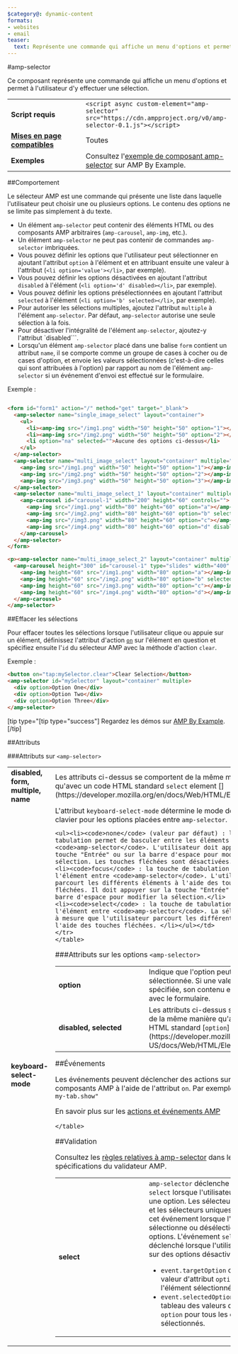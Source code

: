 ```yaml
---
$category@: dynamic-content
formats:
- websites
- email
teaser:
  text: Représente une commande qui affiche un menu d'options et permet à l'utilisateur d'y effectuer une sélection.
---
```


<!--- Reformatted by Reftar! for AMP (go/reftar) on 2019-06-13 -->
<!---
       Copyright 2016 The AMP HTML Authors. Tous droits réservés.

       Autorisation sous licence Apache, version 2.0 (la "Licence") ;
       n'utilisez ce fichier que dans le cadre de la Licence.
       Vous pouvez obtenir une copie de la Licence à l'adresse suivante :

       http://www.apache.org/licenses/LICENSE-2.0

       Sauf dispositions légales applicables ou accord écrit préalable, le logiciel distribué dans le cadre de la Licence est fourni "EN L'ÉTAT", À L'EXCLUSION DE TOUTE GARANTIE OU CONDITION DE QUELQUE NATURE QUE CE SOIT, expresse ou implicite.
       Consultez la Licence correspondant à la langue spécifique qui régit les autorisations et limitations applicables.
  -->

#amp-selector

Ce composant représente une commande qui affiche un menu d'options et permet à l'utilisateur d'y effectuer une sélection.

<table>
  <tr>
    <td class="col-fourty" width="40%"><strong>Script requis</strong></td>
    <td><code>&lt;script async custom-element="amp-selector" src="https://cdn.ampproject.org/v0/amp-selector-0.1.js">&lt;/script></code></td>
  </tr>
  <tr>
    <td class="col-fourty"><strong><a href="https://www.ampproject.org/docs/guides/responsive/control_layout.html">Mises en page compatibles</a></strong></td>
    <td>Toutes</td>
  </tr>
  <tr>
    <td class="col-fourty"><strong>Exemples</strong></td>
    <td>Consultez l'<a href="https://ampbyexample.com/components/amp-selector/">exemple de composant amp-selector</a> sur AMP By Example.</td>
  </tr>
</table>


##Comportement

Le sélecteur AMP est une commande qui présente une liste dans laquelle l'utilisateur peut choisir une ou plusieurs options. Le contenu des options ne se limite pas simplement à du texte.

* Un élément `amp-selector` peut contenir des éléments HTML ou des composants AMP arbitraires (`amp-carousel`, `amp-img`, etc.).
* Un élément `amp-selector` ne peut pas contenir de commandes `amp-selector` imbriquées.
* Vous pouvez définir les options que l'utilisateur peut sélectionner en ajoutant l'attribut `option` à l'élément et en attribuant ensuite une valeur à l'attribut (`<li option='value'></li>`, par exemple).
* Vous pouvez définir les options désactivées en ajoutant l'attribut `disabled` à l'élément (`<li option='d' disabled></li>`, par exemple).
* Vous pouvez définir les options présélectionnées en ajoutant l'attribut `selected` à l'élément (`<li option='b' selected></li>`, par exemple).
* Pour autoriser les sélections multiples, ajoutez l'attribut `multiple` à l'élément `amp-selector`.  Par défaut, `amp-selector` autorise une seule sélection à la fois.
* Pour désactiver l'intégralité de l'élément `amp-selector`, ajoutez-y l'attribut `disabled```.
* Lorsqu'un élément `amp-selector` placé dans une balise `form` contient un attribut `name`, il se comporte comme un groupe de cases à cocher ou de cases d'option, et envoie les valeurs sélectionnées (c'est-à-dire celles qui sont attribuées à l'option) par rapport au nom de l'élément `amp-selector` si un événement d'envoi est effectué sur le formulaire.

Exemple :

```html

<form id="form1" action="/" method="get" target="_blank">
  <amp-selector name="single_image_select" layout="container">
    <ul>
      <li><amp-img src="/img1.png" width="50" height="50" option="1"></amp-img></li>
      <li><amp-img src="/img2.png" width="50" height="50" option="2"></amp-img></li>
      <li option="na" selected="">Aucune des options ci-dessus</li>
    </ul>
  </amp-selector>
  <amp-selector name="multi_image_select" layout="container" multiple="">
    <amp-img src="/img1.png" width="50" height="50" option="1"></amp-img>
    <amp-img src="/img2.png" width="50" height="50" option="2"></amp-img>
    <amp-img src="/img3.png" width="50" height="50" option="3"></amp-img>
  </amp-selector>
  <amp-selector name="multi_image_select_1" layout="container" multiple="">
    <amp-carousel id="carousel-1" width="200" height="60" controls="">
      <amp-img src="/img1.png" width="80" height="60" option="a"></amp-img>
      <amp-img src="/img2.png" width="80" height="60" option="b" selected=""></amp-img>
      <amp-img src="/img3.png" width="80" height="60" option="c"></amp-img>
      <amp-img src="/img4.png" width="80" height="60" option="d" disabled=""></amp-img>
    </amp-carousel>
  </amp-selector>
</form>

<p><amp-selector name="multi_image_select_2" layout="container" multiple="" form="form1">
  <amp-carousel height="300" id="carousel-1" type="slides" width="400" controls="">
    <amp-img height="60" src="/img1.png" width="80" option="a"></amp-img>
    <amp-img height="60" src="/img2.png" width="80" option="b" selected=""></amp-img>
    <amp-img height="60" src="/img3.png" width="80" option="c"></amp-img>
    <amp-img height="60" src="/img4.png" width="80" option="d"></amp-img>
  </amp-carousel>
</amp-selector>
```

##Effacer les sélections

Pour effacer toutes les sélections lorsque l'utilisateur clique ou appuie sur un élément, définissez l'attribut d'action [`on`](../../spec/amp-actions-and-events.md) sur l'élément en question et spécifiez ensuite l'`id` du sélecteur AMP avec la méthode d'action `clear`.

Exemple :

```html
<button on="tap:mySelector.clear">Clear Selection</button>
<amp-selector id="mySelector" layout="container" multiple>
  <div option>Option One</div>
  <div option>Option Two</div>
  <div option>Option Three</div>
</amp-selector>
```

[tip type="[tip type="success"]
Regardez les démos sur [AMP By Example](https://ampbyexample.com/components/amp-selector/).
[/tip]

##Attributs

###Attributs sur `<amp-selector>`

<table>
  <tr>
    <td width="40%"><strong>disabled, form, multiple, name</strong></td>
    <td>Les attributs ci-dessus se comportent de la même manière qu'avec un code HTML standard <code>select</code> element [](https://developer.mozilla.org/en/docs/Web/HTML/Element/select).</td>
  </tr>
  <tr>
    <td width="40%"><strong>keyboard-select-mode</strong></td>
    <td>L'attribut <code>keyboard-select-mode</code> détermine le mode de navigation au clavier pour les options placées entre <code>amp-selector</code>.

    <ul><li><code>none</code> (valeur par défaut) : la touche de tabulation permet de basculer entre les éléments placés entre <code>amp-selector</code>. L'utilisateur doit appuyer sur la touche "Entrée" ou sur la barre d'espace pour modifier la sélection. Les touches fléchées sont désactivées.</li>
    <li><code>focus</code> : la touche de tabulation active l'élément entre <code>amp-selector</code>. L'utilisateur parcourt les différents éléments à l'aide des touches fléchées. Il doit appuyer sur la touche "Entrée" ou sur la barre d'espace pour modifier la sélection.</li>
    <li><code>select</code> : la touche de tabulation active l'élément entre <code>amp-selector</code>. La sélection change à mesure que l'utilisateur parcourt les différentes options à l'aide des touches fléchées. </li></ul></td>
    </tr>
    </table>

###Attributs sur les options `<amp-selector>`

<table>
  <tr>
    <td width="40%"><strong>option</strong></td>
    <td>Indique que l'option peut être sélectionnée.  Si une valeur est spécifiée, son contenu est envoyé avec le formulaire.</td>
  </tr>
  <tr>
    <td width="40%"><strong>disabled, selected</strong></td>
    <td>Les attributs ci-dessus se comportent de la même manière qu'avec un code HTML standard [<code>option</code>] élément (https://developer.mozilla.org/en-US/docs/Web/HTML/Element/option).
    </td>
  </tr>
</table>

##Événements

Les événements peuvent déclencher des actions sur d'autres composants AMP à l'aide de l'attribut `on`.
Par exemple : `on="select: my-tab.show"`

En savoir plus sur les [actions et événements AMP](../../spec/amp-actions-and-events.md)

<table>
  <tr>
    <td width="40%"><strong>select</strong></td>
    <td><code>amp-selector</code> déclenche l'événement <code>select</code> lorsque l'utilisateur sélectionne une option.
        Les sélecteurs multiples et les sélecteurs uniques déclenchent cet événement lorsque l'utilisateur sélectionne ou désélectionne des options.
        L'événement <code>select</code> n'est pas déclenché lorsque l'utilisateur appuie sur des options désactivées.
        <ul>
        <li>
        <code>event.targetOption</code> contient la valeur d'attribut <code>option</code> de l'élément sélectionné.</li>
          <li>
            <code>event.selectedOptions</code>  contient un tableau des valeurs d'attribut <code>option</code> pour tous les éléments sélectionnés.
          </li>
        </ul></td>
      </tr>

    </table>

##Validation

Consultez les [règles relatives à amp-selector](https://github.com/ampproject/amphtml/blob/master/extensions/amp-selector/validator-amp-selector.protoascii) dans les spécifications du validateur AMP.
